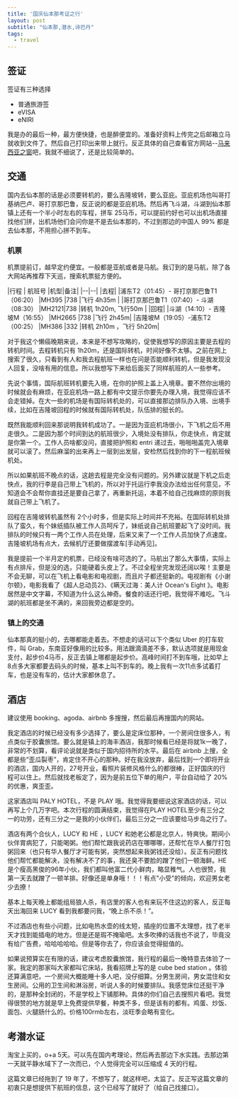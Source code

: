 ```yaml
---
title: '国庆仙本那考证之行'
layout: post
subtitle: "仙本那,潜水,诗巴丹"
tags:
  - travel
---
```


## 签证
签证有三种选择

 - 普通旅游签
 - eVISA
 - eNIRI

我是办的最后一种，最方便快捷，也是醉便宜的。准备好资料上传完之后邮箱立马就收到文件了。然后自己打印出来带上就行。反正具体的自己查看官方网站--[马来西亚之窗](http://www.windowmalaysia.my/)吧，我就不细说了，还是比较简单的。

 
## 交通

国内去仙本那的话是必须要转机的，要么吉隆坡转，要么亚庇。亚庇机场也叫哥打基纳巴卢、哥打京那巴鲁，反正说的都是亚庇机场。然后再飞斗湖，斗湖到仙本那镇上还有一个半小时左右的车程，拼车 25马币，可以提前约好也可以出机场直接找他们拼，出机场他们会问你是不是去仙本那的，不过到那边的中国人 99% 都是去仙本那，不用担心拼不到车。

### 机票
机票提前订，越早定约便宜。一般都是亚航或者是马航。我订到的是马航，除了各大网站再推荐下天巡，搜索机票挺方便的。

|行程   | 航班号 |机型|备注|
|--|--|
|去程|
|浦东T2（01:45）- 哥打京那巴鲁T1（06:20）   |MH395 |738 |飞行 4h35m |
|哥打京那巴鲁T1（07:40）- 斗湖（08:30）     |MH2121|738 |转机 1h20m, 飞行50m |
|回程|
|斗湖（14:10）- 吉隆坡M（16:55）   |MH2665 |738 |飞行 2h45m|
|吉隆坡M（19:05）-浦东T2（00:25）  |MH386 |332  |转机 2h10m ，飞行 5h20m|

对于我这个懒癌晚期来说，本来是不想写攻略的，促使我想写的原因主要是去程的转机时间。去程转机只有 1h20m，还是国际转机，时间好像不太够。之前在网上搜索了很久，只看到有人和我去程航班一样也在问是否能顺利转机，但是我发现没人回复，没啥有用的信息。所以我想写下来给后面买了同样航班的人一些参考。

先说个事情，国际航班转机要先入境，在你的护照上盖上入境章。要不然你出境的时候就会有麻烦，在亚庇机场一路上都有中文提示你要先办理入境，我觉得应该不会走错掉。在大一些的机场是有国际转机处的，可以直接那边排队办入境、出境手续，比如在吉隆坡回程的时候就有国际转机处，队伍排的挺长的。

既然我能顺利回来那说明我转机成功了。一是因为亚庇机场很小，下飞机之后不用走很久。二是因为那个时间到达的航班很少，入境处没有排队，你走快点，肯定就是你第一个。工作人员啥都没问，直接把护照和 entri 递过去，啪啪啪盖完入境章就可以滚了。然后麻溜的出来再上一层到出发层，安检然后找到你的下一程航班候机处。

所以如果航班不晚点的话，这趟去程是完全没有问题的。另外建议就是下机之后走快点，我的行李是自己带上飞机的，所以对于托运行李我没办法给出任何意见，不知道会不会帮你直挂还是要自己拿了，再重新托运，本着不给自己找麻烦的原则我就自己带上飞机了。

回程在吉隆坡转机虽然有 2个小时多，但是实际上时间并不充裕。在国际转机处排队了蛮久，有个妹纸插队被工作人员呵斥了，妹纸说自己航班要起飞了没时间。我排队的时候只有一两个工作人员在处理，后来又来了一个工作人员加快了点速度。 吉隆坡机场有点大，去候机厅还要做摆渡车[手动再见]。

我是提前一个半月定的机票，已经没有啥可选的了。马航出了那么大事情，实际上有点排斥，但是没的选，只能硬着头皮上了。不过全程坐完发现还阔以唉！主要是不会无聊，可以在飞机上看电影和电视剧，而且片子都还挺新的。电视剧有《小谢尔顿》，电影我看了《超人总动员2》、《瞒天过海：美人计 Ocean's Eight 》。电影居然是中文字幕，不知道为什么这么神奇。餐食的话还行吧，我觉得不难吃。飞斗湖的航班都是坐不满的，来回我旁边都是空的。

### 镇上的交通
仙本那真的挺小的，去哪都能走着去。不想走的话可以下个类似 Uber 的打车软件，叫 Grab，东南亚好像用的比较多。用法跟滴滴差不多，默认选项就是用现金支付，起步价4马币，反正去镇上哪都是起步价。高峰时间打不到车哦，比如早上8点多大家都要去码头的时候，基本上叫不到车的。晚上我有一次11点多试着打车，也是没有车的，估计大家都休息了。

## 酒店

建议使用 booking、agoda、airbnb 多搜搜，然后最后再搜国内的网站。

我定酒店的时候已经没有多少选择了，要么是定床位那种，一个房间住很多人，有点类似于胶囊旅馆。要么就是镇上的海丰酒店，我那时候看已经是将就1k一晚了，非常的不划算，看评论说就是类似于国内招待所的水平。最后在 airbnb 上搜，全都是些“歪瓜裂枣”，肯定住不开心的那种。好在我没放弃，最后找到一个即将开业的酒店，国内人开的，27号开业，看照片装修风格什么的都很棒，正好国庆的行程可以住上。然后就找老板定了，因为是前五位下单的用户，平台自动给了 20% 的优惠，爽歪歪。

这家酒店叫 PALY HOTEL，不是 PLAY 哦。我觉得我要细说这家酒店的话，可以再写上个几万字吧。本次行程的圆满结束，我觉得在PLAY HOTEL至少有三分之一的功劳，还有三分之一是我的小伙伴们，最后三分之一应该要给马步岛之行了。

酒店有两个合伙人，LUCY 和 HE ，LUCY 和她老公都是北京人，特爽快。期间小伙伴胃病犯了，只能喝粥。他们帮忙跟我说药店在哪哪哪，还帮忙在华人餐厅打包粥回来（也只有华人餐厅才可能有粥，突然想起来我粥钱还没给）。反正有问题找他们帮忙都能解决，没有解决不了的事，我还臭不要脸的蹭了他们一顿海鲜。HE是个瘦高黑俊的96年小伙，我们都叫他富二代小鲜肉，略显稚气。人也很赞，我第一天去就蹭了一顿羊排。好像还是单身哦！！！有点"小受"的倾向，欢迎男女老少去撩！

基本上每天晚上都能组局狼人杀，有店里的客人也有来玩不住这边的客人，反正每天出海回来 LUCY 看到我都要问我，“晚上杀不杀！”。

不过酒店也有些小问题，比如电热水壶的线太短，插座的位置不太理想，找了老半天才找到能插电的地方。但是还是瑕不掩瑜吧。太多吹捧的话我也不说了，毕竟没有给广告费，哈哈哈哈哈。但是等你去了，你应该会觉得挺值的。

如果说预算实在有限的话，建议考虑胶囊旅馆，我行程的最后一晚特意去体验了一家。我定的那家叫大家都叫它床站，我看招牌上写的是 cube bed station 。体验还算满意吧，一个房间大概能睡十多人吧，没仔细算。分男生房间，男女混住和女生房间。公用的卫生间和淋浴房，听说人多的时候要排队。我感觉床位还挺干净的，是那种全封闭的，不是学校上下铺那种。具体的你们自己去搜照片看吧。我觉得很赞的地方就是早上免费提供早餐，种类不多，但是该有的都有。鸡蛋、炒饭、面包、火腿肠什么的。价格100rmb左右，淡旺季会略有变化。

## 考潜水证
淘宝上买的，o+a 5天。可以先在国内考理论，然后再去那边下水实践。去那边第一天就平静水域下了一次而已，个人觉得完全可以压缩成 4 天的行程。

这篇文章已经拖到了 19 年了，不想写了，就这样吧，太监了。反正写这篇文章的初衷只是想提供下航班的信息，这个已经写了就好了（给自己找接口）。